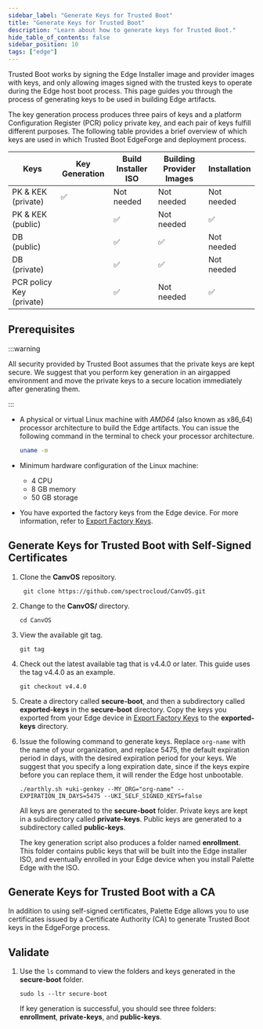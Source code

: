 ```yaml
---
sidebar_label: "Generate Keys for Trusted Boot"
title: "Generate Keys for Trusted Boot"
description: "Learn about how to generate keys for Trusted Boot."
hide_table_of_contents: false
sidebar_position: 10
tags: ["edge"]
---
```


Trusted Boot works by signing the Edge Installer image and provider images with keys, and only allowing images signed
with the trusted keys to operate during the Edge host boot process. This page guides you through the process of
generating keys to be used in building Edge artifacts.

The key generation process produces three pairs of keys and a platform Configuration Register (PCR) policy private key,
and each pair of keys fulfill different purposes. The following table provides a brief overview of which keys are used
in which Trusted Boot EdgeForge and deployment process.

| Keys                     | Key Generation | Build Installer ISO | Building Provider Images | Installation |
| ------------------------ | -------------- | ------------------- | ------------------------ | ------------ |
| PK & KEK (private)       | ✅             | Not needed          | Not needed               | Not needed   |
| PK & KEK (public)        |                | ✅                  | Not needed               | ✅           |
| DB (public)              |                | ✅                  | ✅                       | Not needed   |
| DB (private)             |                | ✅                  | ✅                       | Not needed   |
| PCR policy Key (private) |                | ✅                  | Not needed               | ✅           |

## Prerequisites

:::warning

All security provided by Trusted Boot assumes that the private keys are kept secure. We suggest that you perform key
generation in an airgapped environment and move the private keys to a secure location immediately after generating them.

:::

- A physical or virtual Linux machine with _AMD64_ (also known as x86_64) processor architecture to build the Edge
  artifacts. You can issue the following command in the terminal to check your processor architecture.

  ```bash
  uname -m
  ```

- Minimum hardware configuration of the Linux machine:

  - 4 CPU
  - 8 GB memory
  - 50 GB storage

- You have exported the factory keys from the Edge device. For more information, refer to
  [Export Factory Keys](./export-keys.md).

## Generate Keys for Trusted Boot with Self-Signed Certificates

1. Clone the **CanvOS** repository.

   ```shell
    git clone https://github.com/spectrocloud/CanvOS.git
   ```

2. Change to the **CanvOS/** directory.

   ```shell
   cd CanvOS
   ```

3. View the available git tag.

   ```shell
   git tag
   ```

4. Check out the latest available tag that is v4.4.0 or later. This guide uses the tag v4.4.0 as an example.

   ```
   git checkout v4.4.0
   ```

5. Create a directory called **secure-boot**, and then a subdirectory called **exported-keys** in the **secure-boot**
   directory. Copy the keys you exported from your Edge device in [Export Factory Keys](./export-keys.md) to the
   **exported-keys** directory.

6. Issue the following command to generate keys. Replace `org-name` with the name of your organization, and replace
   5475, the default expiration period in days, with the desired expiration period for your keys. We suggest that you
   specify a long expiration date, since if the keys expire before you can replace them, it will render the Edge host
   unbootable.

   ```shell
   ./earthly.sh +uki-genkey --MY_ORG="org-name" --EXPIRATION_IN_DAYS=5475 --UKI_SELF_SIGNED_KEYS=false
   ```

   All keys are generated to the **secure-boot** folder. Private keys are kept in a subdirectory called
   **private-keys**. Public keys are generated to a subdirectory called **public-keys**.

   The key generation script also produces a folder named **enrollment**. This folder contains public keys that will be
   built into the Edge installer ISO, and eventually enrolled in your Edge device when you install Palette Edge with the
   ISO.

## Generate Keys for Trusted Boot with a CA

In addition to using self-signed certificates, Palette Edge allows you to use certificates issued by a Certificate
Authority (CA) to generate Trusted Boot keys in the EdgeForge process.

## Validate

1. Use the `ls` command to view the folders and keys generated in the **secure-boot** folder.

   ```shell
   sudo ls --ltr secure-boot
   ```

   If key generation is successful, you should see three folders: **enrollment**, **private-keys**, and **public-keys**.
